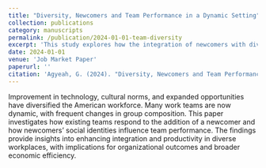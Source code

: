 ```yaml
---
title: "Diversity, Newcomers and Team Performance in a Dynamic Setting"
collection: publications
category: manuscripts
permalink: /publication/2024-01-01-team-diversity
excerpt: 'This study explores how the integration of newcomers with diverse social identities impacts coordination and cooperation in dynamic teams.'
date: 2024-01-01
venue: 'Job Market Paper'
paperurl: ''
citation: 'Agyeah, G. (2024). "Diversity, Newcomers and Team Performance in a Dynamic Setting." Job Market Paper.'
---
```


Improvement in technology, cultural norms, and expanded opportunities have diversified the American workforce. Many work teams are now dynamic, with frequent changes in group composition. This paper investigates how existing teams respond to the addition of a newcomer and how newcomers’ social identities influence team performance. The findings provide insights into enhancing integration and productivity in diverse workplaces, with implications for organizational outcomes and broader economic efficiency.
